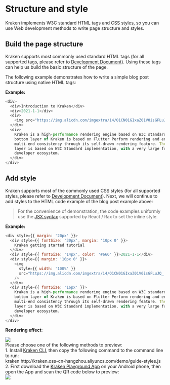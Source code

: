 # Structure and style

Kraken implements W3C standard HTML tags and CSS styles, so you can use Web development methods to write page structure and styles.

## Build the page structure

Kraken supports most commonly used standard HTML tags (for all supported tags, please refer to [Development Document](/en-US/api/tags)). Using these tags can help us build the basic structure of the page.

The following example demonstrates how to write a simple blog post structure using native HTML tags:

**Example:**

```js
<div>
  <div>Introduction to Kraken</div>
  <div>2021-1-1</div>
  <div>
    <img src="https://img.alicdn.com/imgextra/i4/O1CN01GIxaZ01V0isGFLuJQ_!!6000000002591-2-tps-400-339.png" />
  </div>
  <div>
    Kraken is a high-performance rendering engine based on W3C standards. The
    bottom layer of Kraken is based on Flutter Perform rendering and ensure
    multi-end consistency through its self-drawn rendering feature. The upper
    layer is based on W3C Standard implementation, with a very large front-end
    developer ecosystem.
  </div>
</div>
```

## Add style

Kraken supports most of the commonly used CSS styles (for all supported styles, please refer to [Development Document](/en-US/api/styles)). Next, we will continue to add styles to the HTML code example of the blog post example above:

> For the convenience of demonstration, the code examples uniformly use the [JSX syntax](https://zh-hans.reactjs.org/docs/introducing-jsx.html) supported by React / Rax to set the inline style.

**Example:**

```js
<div style={{ margin: '20px' }}>
  <div style={{ fontSize: '30px', margin: '10px 0' }}>
    Kraken getting started tutorial
  </div>
  <div style={{ fontSize: '14px', color: '#666' }}>2021-1-1</div>
  <div style={{ margin: '10px 0' }}>
    <img
      style={{ width: '100%' }}
      src="https://img.alicdn.com/imgextra/i4/O1CN01GIxaZ01V0isGFLuJQ_!!6000000002591-2-tps-400-339.png"
    />
  </div>
  <div style={{ fontSize: '16px' }}>
    Kraken is a high-performance rendering engine based on W3C standards. The
    bottom layer of Kraken is based on Flutter Perform rendering and ensure
    multi-end consistency through its self-drawn rendering feature. The upper
    layer is based on W3C Standard implementation, with a very large front-end
    developer ecosystem.
  </div>
</div>
```

**Rendering effect**:

<div className="code-preview">
  <img className="preview-image" src="https://img.alicdn.com/imgextra/i2/O1CN01l9K7WT1PUb17VCz17_!!6000000001844-2-tps-720-1324.png" />

  <div className="preview-tips">
    <div className="preview-title">
      Please choose one of the following methods to preview:
    </div>
    <div className="preview-row">
      <div>
        1. Install <a href="/en-US/guide#快 Experience-kraken">Kraken CLI</a>, then copy the following command to the command line to run:
      </div>
      <div className="preview-code">
        kraken http://kraken.oss-cn-hangzhou.aliyuncs.com/demo/guide-styles.js
      </div>
    </div>
    <div className="preview-row">
      <div>
        2. First download the <a href="/en-US/guide#kraken-playground" >Kraken Playground App</a> on your Android phone, then open the App and scan the QR code below to preview:
      </div>
      <img className="preview-qrcode" src="https://img.alicdn.com/imgextra/i3/O1CN01pQIRh51KGmzur4LOQ_!!6000000001137-2-tps-200-200.png" />
    </div>
  </div>
</div>
